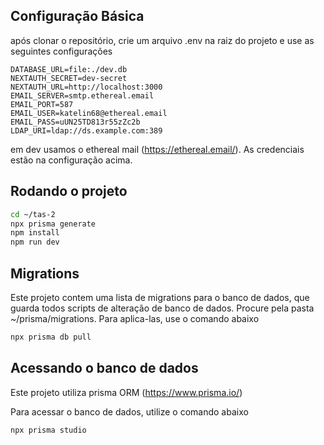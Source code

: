 ## Configuração Básica
após clonar o repositório, crie um arquivo .env na raiz do projeto e use as seguintes configurações

```
DATABASE_URL=file:./dev.db
NEXTAUTH_SECRET=dev-secret
NEXTAUTH_URL=http://localhost:3000
EMAIL_SERVER=smtp.ethereal.email
EMAIL_PORT=587
EMAIL_USER=katelin68@ethereal.email
EMAIL_PASS=uUN25TD813r55zZc2b
LDAP_URI=ldap://ds.example.com:389
```

em dev usamos o ethereal mail (https://ethereal.email/). As credenciais estão na configuração acima.

## Rodando o projeto
```bash
cd ~/tas-2
npx prisma generate
npm install
npm run dev
```
## Migrations

Este projeto contem uma lista de migrations para o banco de dados, que guarda todos scripts de alteração de banco de dados.
Procure pela pasta ~/prisma/migrations.
Para aplica-las, use o comando abaixo

```bash
npx prisma db pull
```
## Acessando o banco de dados

Este projeto utiliza prisma ORM (https://www.prisma.io/)

Para acessar o banco de dados, utilize o comando abaixo

```bash
npx prisma studio
```